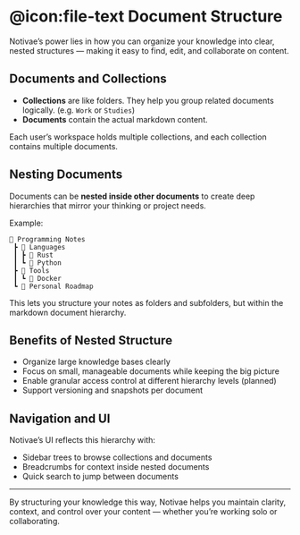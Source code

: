 # @icon:file-text Document Structure

Notivae’s power lies in how you can organize your knowledge into clear, nested structures — making it easy to find, edit, and collaborate on content.

## Documents and Collections

- **Collections** are like folders. They help you group related documents logically. (e.g. `Work` or `Studies`)
- **Documents** contain the actual markdown content.

Each user’s workspace holds multiple collections, and each collection contains multiple documents.

## Nesting Documents

Documents can be **nested inside other documents** to create deep hierarchies that mirror your thinking or project needs.

Example:

```
📁 Programming Notes
 ┣ 📄 Languages
 ┃ ┣ 📄 Rust
 ┃ ┗ 📄 Python
 ┣ 📄 Tools
 ┃ ┗ 📄 Docker
 ┗ 📄 Personal Roadmap
```

This lets you structure your notes as folders and subfolders, but within the markdown document hierarchy.

## Benefits of Nested Structure

- Organize large knowledge bases clearly
- Focus on small, manageable documents while keeping the big picture
- Enable granular access control at different hierarchy levels (planned)
- Support versioning and snapshots per document

## Navigation and UI

Notivae’s UI reflects this hierarchy with:

- Sidebar trees to browse collections and documents
- Breadcrumbs for context inside nested documents
- Quick search to jump between documents

---

By structuring your knowledge this way, Notivae helps you maintain clarity, context, and control over your content — whether you’re working solo or collaborating.
